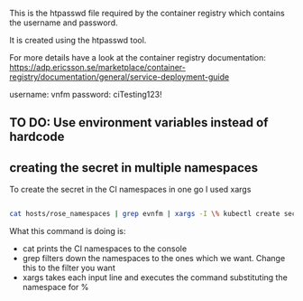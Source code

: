 This is the htpasswd file required by the container registry which contains the username and password.

It is created using the htpasswd tool.

For more details have a look at the container registry documentation: https://adp.ericsson.se/marketplace/container-registry/documentation/general/service-deployment-guide

username: vnfm
password: ciTesting123!

## TO DO: Use environment variables instead of hardcode  

## creating the secret in multiple namespaces

To create the secret in the CI namespaces in one go I used xargs

```bash

cat hosts/rose_namespaces | grep evnfm | xargs -I \% kubectl create secret generic container-registry-users-secret --from-file=htpasswd=./secrets/container_registry/htpasswd  -n \%

```

What this command is doing is:

* cat prints the CI namespaces to the console
* grep filters down the namespaces to the ones which we want. Change this to the filter you want
* xargs takes each input line and executes the command substituting the namespace for %